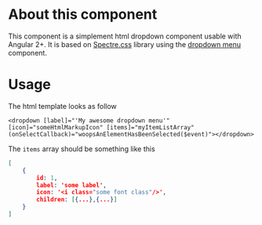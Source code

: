 # About this component
This component is a simplement html dropdown component usable with Angular 2+. It is based on [Spectre.css](https://picturepan2.github.io/spectre/) library using the [dropdown menu](https://picturepan2.github.io/spectre/components.html#menu-dropdown) component.

# Usage
The html template looks as follow
```
<dropdown [label]="'My awesome dropdown menu'" [icon]="someHtmlMarkupIcon" [items]="myItemListArray" (onSelectCallback)="woopsAnElementHasBeenSelected($event)"></dropdown>
```

The `items` array should be something like this
```json
[
    {
        id: 1,
        label: 'some label',
        icon: '<i class="some font class"/>',
        children: [{...},{...}]
    }
]
```